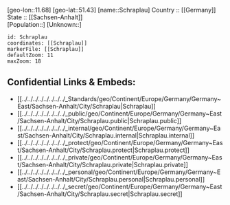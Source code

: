 ﻿---
location: [51.43,11.68] 
mapzoom: [7,12] 
mapmarker: city 
type: City
tags:
- geo/City


SpocWebEntityId: 34071
isDeleted: false
confidential: public

---
[geo-lon::11.68] 
[geo-lat::51.43] 
[name::Schraplau] 
Country :: [[Germany]]  
State :: [[Sachsen-Anhalt]]  
[Population::] 
[Unknown::] 


```leaflet
id: Schraplau
coordinates: [[Schraplau]] 
markerFile: [[Schraplau]] 
defaultZoom: 11 
maxZoom: 18
```


## Confidential Links & Embeds: 
- [[../../../../../../../../_Standards/geo/Continent/Europe/Germany/Germany~East/Sachsen-Anhalt/City/Schraplau|Schraplau]] 
- [[../../../../../../../../_public/geo/Continent/Europe/Germany/Germany~East/Sachsen-Anhalt/City/Schraplau.public|Schraplau.public]] 
- [[../../../../../../../../_internal/geo/Continent/Europe/Germany/Germany~East/Sachsen-Anhalt/City/Schraplau.internal|Schraplau.internal]] 
- [[../../../../../../../../_protect/geo/Continent/Europe/Germany/Germany~East/Sachsen-Anhalt/City/Schraplau.protect|Schraplau.protect]] 
- [[../../../../../../../../_private/geo/Continent/Europe/Germany/Germany~East/Sachsen-Anhalt/City/Schraplau.private|Schraplau.private]] 
- [[../../../../../../../../_personal/geo/Continent/Europe/Germany/Germany~East/Sachsen-Anhalt/City/Schraplau.personal|Schraplau.personal]] 
- [[../../../../../../../../_secret/geo/Continent/Europe/Germany/Germany~East/Sachsen-Anhalt/City/Schraplau.secret|Schraplau.secret]] 
